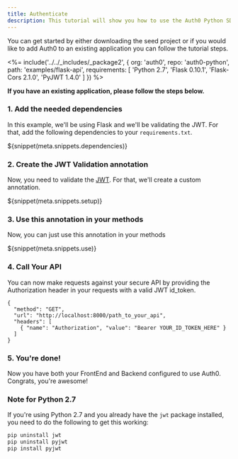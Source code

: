 ```yaml
---
title: Authenticate
description: This tutorial will show you how to use the Auth0 Python SDK to add authentication and authorization to your API.
---
```


You can get started by either downloading the seed project or if you would like to add Auth0 to an existing application you can follow the tutorial steps.


<%= include('../../_includes/_package2', {
  org: 'auth0',
  repo: 'auth0-python',
  path: 'examples/flask-api',
  requirements: [
    'Python 2.7',
    'Flask 0.10.1',
    'Flask-Cors 2.1.0',
    'PyJWT 1.4.0'
  ]
}) %>


**If you have an existing application, please follow the steps below.**

### 1. Add the needed dependencies

In this example, we'll be using Flask and we'll be validating the JWT. For that, add the following dependencies to your `requirements.txt`.

${snippet(meta.snippets.dependencies)}

### 2. Create the JWT Validation annotation

Now, you need to validate the [JWT](/jwt). For that, we'll create a custom annotation.

${snippet(meta.snippets.setup)}

### 3. Use this annotation in your methods

Now, you can just use this annotation in your methods

${snippet(meta.snippets.use)}

### 4. Call Your API

You can now make requests against your secure API by providing the Authorization header in your requests with a valid JWT id_token.

```har
{
  "method": "GET",
  "url": "http://localhost:8000/path_to_your_api",
  "headers": [
    { "name": "Authorization", "value": "Bearer YOUR_ID_TOKEN_HERE" }
  ]
}
```

### 5. You're done!

Now you have both your FrontEnd and Backend configured to use Auth0. Congrats, you're awesome!

### Note for Python 2.7

If you're using Python 2.7 and you already have the `jwt` package installed, you need to do the following to get this working:

```bash
pip uninstall jwt
pip uninstall pyjwt
pip install pyjwt
```
